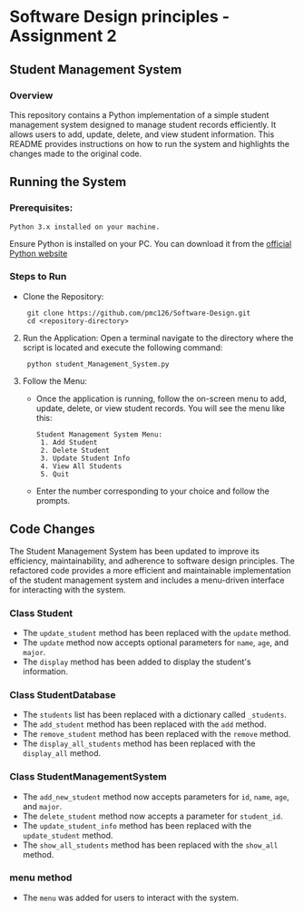 # Software Design principles - Assignment 2

## Student Management System

### Overview

This repository contains a Python implementation of a simple student management system designed to manage student records efficiently. It allows users to add, update, delete, and view student information. This README provides instructions on how to run the system and highlights the changes made to the original code.


## Running the System
  
###  Prerequisites:

    Python 3.x installed on your machine.
  Ensure Python is installed on your PC. You can download it from the [official Python website](https://www.python.org/downloads/)

### Steps to Run

- Clone the Repository:

       git clone https://github.com/pmc126/Software-Design.git
       cd <repository-directory>
      
2. Run the Application: Open a terminal navigate to the directory where the script is located and execute the following command:

        python student_Management_System.py

4. Follow the Menu:

   - Once the application is running, follow the on-screen menu to add, update, delete, or view student records.
    You will see the menu like this:

         Student Management System Menu:
          1. Add Student
          2. Delete Student
          3. Update Student Info
          4. View All Students
          5. Quit
   - Enter the number corresponding to your choice and follow the prompts.

## Code Changes

The Student Management System has been updated to improve its efficiency, maintainability, and adherence to software design principles. The refactored code provides a more efficient and maintainable implementation of the student management system and includes a menu-driven interface for interacting with the system.

### Class Student

* The ```update_student``` method has been replaced with the ```update``` method.
* The ```update``` method now accepts optional parameters for ```name```, ```age```, and ```major```.
* The ```display``` method has been added to display the student's information.


### Class StudentDatabase

* The ```students``` list has been replaced with a dictionary called ```_students```.
* The ```add_student``` method has been replaced with the ```add``` method.
* The ```remove_student``` method has been replaced with the ```remove``` method.
* The ```display_all_students``` method has been replaced with the ```display_all``` method.


### Class StudentManagementSystem


* The ```add_new_student``` method now accepts parameters for ```id```, ```name```, ```age```, and ```major```.
* The ```delete_student``` method now accepts a parameter for ```student_id```.
* The ```update_student_info``` method has been replaced with the ```update_student``` method.
* The ```show_all_students``` method has been replaced with the ```show_all``` method.

### menu method
  * The ```menu``` was added for users to interact with the system.

